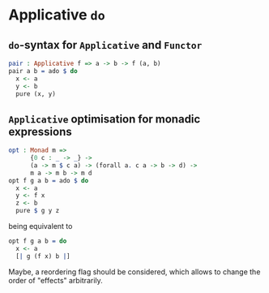 <!-- idris
module README

import Syntax.Do.Applicative

%default total
-->

# Applicative `do`

## `do`-syntax for `Applicative` and `Functor`

```idris
pair : Applicative f => a -> b -> f (a, b)
pair a b = ado $ do
  x <- a
  y <- b
  pure (x, y)
```

## `Applicative` optimisation for monadic expressions

```idris
opt : Monad m =>
      {0 c : _ -> _} ->
      (a -> m $ c a) -> (forall a. c a -> b -> d) ->
      m a -> m b -> m d
opt f g a b = ado $ do
  x <- a
  y <- f x
  z <- b
  pure $ g y z
```

being equivalent to

```idris
opt f g a b = do
  x <- a
  [| g (f x) b |]
```

Maybe, a reordering flag should be considered,
which allows to change the order of "effects" arbitrarily.
